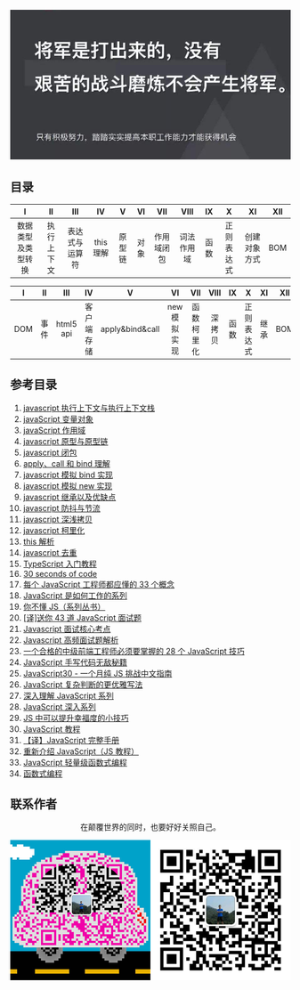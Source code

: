 ![image](./img/timg.jpg)
<br>

## 目录

|         I          |     II     |      III       |    IV     |   V    |  VI  |    VII     |    VIII    |  IX  |     X      |      XI      | XII |
| :----------------: | :--------: | :------------: | :-------: | :----: | :--: | :--------: | :--------: | :--: | :--------: | :----------: | :-: |
| 数据类型及类型转换 | 执行上下文 | 表达式与运算符 | this 理解 | 原型链 | 对象 | 作用域闭包 | 词法作用域 | 函数 | 正则表达式 | 创建对象方式 | BOM |

|  I  |  II  |    III    |     IV     |        V        |      VI      |    VII     |  VIII  |  IX  |     X      |  XI  | XII |
| :-: | :--: | :-------: | :--------: | :-------------: | :----------: | :--------: | :----: | :--: | :--------: | :--: | :-: |
| DOM | 事件 | html5 api | 客户端存储 | apply&bind&call | new 模拟实现 | 函数柯里化 | 深拷贝 | 函数 | 正则表达式 | 继承 | BOM |

## 参考目录

1. [javascript 执行上下文与执行上下文栈](https://github.com/ftTony/blog/issues/22)
1. [javaScript 变量对象](https://github.com/mqyqingfeng/Blog/issues/5)
1. [javaScript 作用域](https://juejin.im/post/5c3b7133e51d45520a76862c)
1. [javascript 原型与原型链](https://github.com/ftTony/blog/issues/15)
1. [javascript 闭包](https://github.com/ftTony/blog/issues/16)
1. [apply、call 和 bind 理解](https://github.com/ftTony/blog/issues/14)
1. [javascript 模拟 bind 实现](https://github.com/mqyqingfeng/Blog/issues/12)
1. [javascript 模拟 new 实现](https://github.com/mqyqingfeng/Blog/issues/13)
1. [javascript 继承以及优缺点](https://github.com/yygmind/blog/issues/7)
1. [javascript 防抖与节流](https://github.com/ftTony/blog/issues/13)
1. [javascript 深浅拷贝](https://github.com/ftTony/blog/issues/12)
1. [javascript 柯里化](https://github.com/mqyqingfeng/Blog/issues/42)
1. [this 解析](https://github.com/ftTony/blog/issues/6)
1. [javascript 去重](https://github.com/mqyqingfeng/Blog/issues/27)
1. [TypeScript 入门教程](https://github.com/xcatliu/typescript-tutorial)
1. [30 seconds of code](https://github.com/kujian/30-seconds-of-code)
1. [每个 JavaScript 工程师都应懂的 33 个概念](https://github.com/stephentian/33-js-concepts)
1. [JavaScript 是如何工作的系列](https://github.com/qq449245884/xiaozhi)
1. [你不懂 JS（系列丛书）](https://github.com/getify/You-Dont-Know-JS/tree/1ed-zh-CN)
1. [[译]送你 43 道 JavaScript 面试题](https://github.com/lydiahallie/javascript-questions/blob/master/README-zh_CN.md)
1. [Javascript 面试核心考点](https://mp.weixin.qq.com/s/Bk07WB9hBagL590RRjC4FA)
1. [Javascript 高频面试题解析](https://mp.weixin.qq.com/s/g5Cr0N32W_z9X3qIMLOX6Q)
1. [一个合格的中级前端工程师必须要掌握的 28 个 JavaScript 技巧](https://juejin.im/post/5cef46226fb9a07eaf2b7516)
1. [JavaScript 手写代码无敌秘籍](https://mp.weixin.qq.com/s/4uzNKQcKB5YJbtXF4NQyWg)
1. [JavaScript30 - 一个月纯 JS 挑战中文指南](https://github.com/soyaine/JavaScript30)
1. [JavaScript 复杂判断的更优雅写法](https://juejin.im/post/5bdfef86e51d453bf8051bf8)
1. [深入理解 JavaScript 系列](https://www.cnblogs.com/TomXu/archive/2011/12/15/2288411.html)
1. [JavaScript 深入系列](https://github.com/mqyqingfeng/Blog/issues/17)
1. [JS 中可以提升幸福度的小技巧](https://mp.weixin.qq.com/s/pu2NmyWCQM7oN8H_WRKheA)
1. [JavaScript 教程](https://wangdoc.com/javascript/)
1. [【译】JavaScript 完整手册](https://juejin.im/post/5bff57fee51d45021a167991)
1. [重新介绍 JavaScript（JS 教程）](https://developer.mozilla.org/zh-CN/docs/Web/JavaScript/A_re-introduction_to_JavaScript)
1. [JavaScript 轻量级函数式编程](https://wizardforcel.gitbooks.io/functional-light-js/content/)
1. [函数式编程](https://llh911001.gitbooks.io/mostly-adequate-guide-chinese/content/)

## 联系作者

<div align="center">
    <p>
        在颠覆世界的同时，也要好好关照自己。
    </p>
    <img src="./img/contact.png" />
</div>
